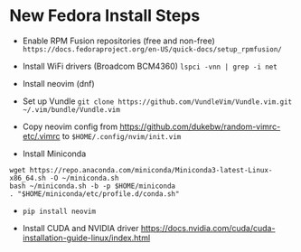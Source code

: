 # New Fedora Install Steps


- Enable RPM Fusion repositories (free and non-free) `https://docs.fedoraproject.org/en-US/quick-docs/setup_rpmfusion/`

- Install WiFi drivers (Broadcom BCM4360) `lspci -vnn | grep -i net`

- Install neovim (dnf)

- Set up Vundle `git clone https://github.com/VundleVim/Vundle.vim.git ~/.vim/bundle/Vundle.vim`

- Copy neovim config from https://github.com/dukebw/random-vimrc-etc/.vimrc to `$HOME/.config/nvim/init.vim`

- Install Miniconda

```
wget https://repo.anaconda.com/miniconda/Miniconda3-latest-Linux-x86_64.sh -O ~/miniconda.sh
bash ~/miniconda.sh -b -p $HOME/miniconda
. "$HOME/miniconda/etc/profile.d/conda.sh"
```

- `pip install neovim`

- Install CUDA and NVIDIA driver https://docs.nvidia.com/cuda/cuda-installation-guide-linux/index.html
